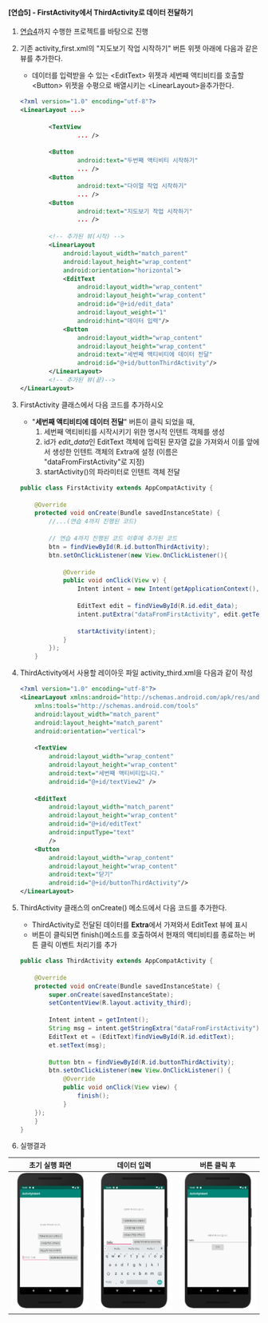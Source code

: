 #### [연습5] - FirstActivity에서 ThirdActivity로 데이터 전달하기
1. [연습4](exercise4.html)까지 수행한 프로젝트를 바탕으로 진행
2. 기존 activity\_first.xml의 "지도보기 작업 시작하기" 버튼 위젯 아래에 다음과 같은 뷰를 추가한다. 
	- 데이터를 입력받을 수 있는 \<EditText\> 위젯과 세번째 액티비티를 호출할 \<Button\> 위젯을 수평으로 배열시키는 \<LinearLayout\>을추가한다.

	```xml
	<?xml version="1.0" encoding="utf-8"?>
	<LinearLayout ...>
	
			<TextView
					... />
	
			<Button
					android:text="두번째 액티비티 시작하기"
					... />
			<Button
					android:text="다이얼 작업 시작하기"
					... />		
			<Button
					android:text="지도보기 작업 시작하기"
					... />
	
			<!-- 추가된 뷰(시작) -->
	    	<LinearLayout
	        	android:layout_width="match_parent"
	        	android:layout_height="wrap_content"
	        	android:orientation="horizontal">
	        	<EditText
	            	android:layout_width="wrap_content"
	            	android:layout_height="wrap_content"
	            	android:id="@+id/edit_data"
	            	android:layout_weight="1"
	            	android:hint="데이터 입력"/>
	        	<Button
	            	android:layout_width="wrap_content"
	            	android:layout_height="wrap_content"
	            	android:text="세번째 액티비티에 데이터 전달"
	            	android:id="@+id/buttonThirdActivity"/>
	    	</LinearLayout>
	    	<!-- 추가된 뷰(끝)-->
	</LinearLayout>
	```

3. FirstActivity 클래스에서 다음 코드를 추가하시오
	- "**세번째 액티비티에 데이터 전달**" 버튼이 클릭 되었을 때,
		1. 세번째 액티비티를 시작시키기 위한 명시적 인텐트 객체를 생성 
		2. id가 *edit\_data*인 EditText 객체에 입력된 문자열 값을 가져와서 이를 앞에서 생성한 인텐트 객체의 Extra에 설정 (이름은 "dataFromFirstActivity"로 지정)
		3. startActivity()의 파라미터로 인텐트 객체 전달 

	```java
	public class FirstActivity extends AppCompatActivity {
	
	    @Override
	    protected void onCreate(Bundle savedInstanceState) {
	    	//...(연습 4까지 진행된 코드)
	    	
	        // 연습 4까지 진행된 코드 이후에 추가된 코드
	        btn = findViewById(R.id.buttonThirdActivity);
	        btn.setOnClickListener(new View.OnClickListener(){
	
	            @Override
	            public void onClick(View v) {
	                Intent intent = new Intent(getApplicationContext(), ThirdActivity.class);
	
	                EditText edit = findViewById(R.id.edit_data);
	                intent.putExtra("dataFromFirstActivity", edit.getText().toString());
	
	                startActivity(intent);
	            }
	        });
	    }
	```

4. ThirdActivity에서 사용할 레이아웃 파일 activity\_third.xml을 다음과 같이 작성

	```xml
	<?xml version="1.0" encoding="utf-8"?>
	<LinearLayout xmlns:android="http://schemas.android.com/apk/res/android"
	    xmlns:tools="http://schemas.android.com/tools"
	    android:layout_width="match_parent"
	    android:layout_height="match_parent"
	    android:orientation="vertical">
	
	    <TextView
	        android:layout_width="wrap_content"
	        android:layout_height="wrap_content"
	        android:text="세번째 액티비티입니다."
	        android:id="@+id/textView2" />
	
	    <EditText
	        android:layout_width="match_parent"
	        android:layout_height="wrap_content"
	        android:id="@+id/editText"
	        android:inputType="text"
	        />
	    <Button
	        android:layout_width="wrap_content"
	        android:layout_height="wrap_content" 
	        android:text="닫기"
	        android:id="@+id/buttonThirdActivity"/>
	</LinearLayout>
	```


5. ThirdActivity 클래스의 onCreate() 메소드에서 다음 코드를 추가한다.
	- ThirdActivity로 전달된 데이터를 **Extra**에서 가져와서 EditText 뷰에 표시
	- 버튼이 클릭되면 finish()메소드를 호출하여서 현재의 액티비티를 종료하는 버튼 클릭 이벤트 처리기를 추가

	```java
	public class ThirdActivity extends AppCompatActivity {

	    @Override
	    protected void onCreate(Bundle savedInstanceState) {
	        super.onCreate(savedInstanceState);
	        setContentView(R.layout.activity_third);

	        Intent intent = getIntent();
	        String msg = intent.getStringExtra("dataFromFirstActivity");
	        EditText et = (EditText)findViewById(R.id.editText);
	        et.setText(msg);
	        
	        Button btn = findViewById(R.id.buttonThirdActivity);
        	btn.setOnClickListener(new View.OnClickListener() {
            	@Override
            	public void onClick(View view) {
                	finish();
            	}
        });
	    }
	}
	```

6. 실행결과

초기 실행 화면 | 데이터 입력  | 버튼 클릭 후
------------|----------------------------|-------------
<img src="figure/first-activity3.png">|<img src="figure/data-input.png">|<img src="figure/third-activity.png">
